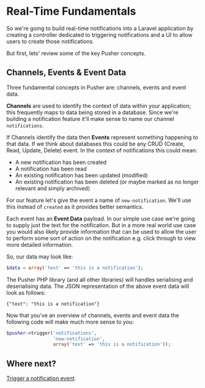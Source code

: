 # Real-Time Fundamentals

So we're going to build real-time notifications into a Laravel application by creating a controller dedicated to triggering notifications and a UI to allow users to create those notifications. 

But first, lets' review some of the key Pusher concepts.

## Channels, Events & Event Data

Three fundamental concepts in Pusher are: channels, events and event data.

**Channels** are used to identify the context of data within your application; this frequently maps to data being stored in a database. Since we're building a notification feature it'll make sense to name our channel `notifications`.

If Channels identify the data then **Events** represent something happening to that data. If we think about databases this could be any CRUD (Create, Read, Update, Delete) event. In the context of notifications this could mean:

* A new notification has been created
* A notification has been read
* An existing notification has been updated (modified)
* An existing notification has been deleted (or maybe marked as no longer relevant and simply archived)

For our feature let's give the event a name of `new-notification`. We'll use this instead of `created` as it provides better semantics.

Each event has an **Event Data** payload. In our simple use case we're going to supply just the text for the notification. But in a more real world use case you would also likely provide information that can be used to allow the user to perform some sort of action on the notification e.g. click through to view more detailed information.

So, our data may look like:

```php
$data = array('text' => 'this is a notification');
```

The Pusher PHP library (and all other libraries) will handles serialising and deserialising data. The JSON representation of the above event data will look as follows:

```
{"text": "this is a notification"}
```

Now that you've an overview of channels, events and event data the following code will make much more sense to you:

```php
$pusher->trigger('notifications', 
                 'new-notification', 
                 array('text' => 'this is a notification'));
```

## Where next?

[Trigger a notification event](./trigger-event.md).
